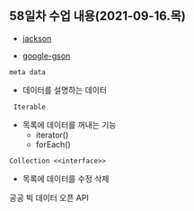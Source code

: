 ## 58일차 수업 내용(2021-09-16.목)

- [jackson](https://github.com/FasterXML/jackson)

- [google-gson](https://github.com/google/gson)

` meta data ` 

- 데이터를 설명하는 데이터

` Iterable` 

- 목록에 데이터를 꺼내는 기능
  - iterator()
  - forEach()

` Collection <<interface>> `

- 목록에 데이터를 수정 삭제 



공공 빅 데이터 오픈 API